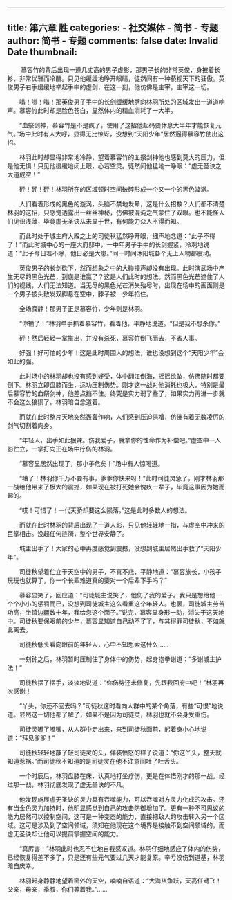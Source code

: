 
---
title: 第六章 胜
categories: 
    - 社交媒体
    - 简书 - 专题
author: 简书 - 专题
comments: false
date: Invalid Date
thumbnail: 
---

<div>   
<p>        慕容竹的背后出现一道几丈高的男子虚影，那男子长的非常英俊，身披着长衫，非常优雅而冷酷。只见他缓缓地睁开眼睛，徒然间有一种藐视天下的狂傲。英俊男子右手缓缓地举起手中的虚剑，在这一刻，他仿佛是主宰，主宰这一切。<br></p><p>　　嗡！嗡！嗡！那英俊男子手中的长剑缓缓地劈向林羽所处的区域发出一道道响声。慕容竹此时却是脸色苍白，显然体内的精血消耗了一大半。</p><p>　　“血祭剑神，慕容竹是不是疯了，使用了这招他起码要休息大半年才能恢复元气。”场中此时有人大呼，显得无比惊讶，没想到“天阳少年”居然逼得慕容竹使出这招。</p><p>　　林羽此时却显得非常地冷静，望着慕容竹的血祭剑神他也感到莫大的压力，但是他无惧！只见他缓缓地闭上眼，心若空灵。徒然间他猛地一睁眼：“虚无圣诀之大道成空！”</p><p>　　砰！砰！砰！林羽所在的区域顿时空间破碎形成一个又一个的黑色漩涡。</p><p>　　人们看着形成的黑色的漩涡，头脑不禁地发晕，这是什么招数？人们都不清楚林羽的这招，只感觉透露出一丝丝神秘，仿佛被混沌之气蒙住了双眼。也不能怪人们见识浅薄，毕竟虚无圣诀从未显于世，有何能力众人不得而知。</p><p>　　而此时处于城主府大殿之上的司徒秋猛然睁开眼，细声地念道：“此子不得了！”而此时城中心的一座大府邸中，一中年男子手中的长剑握紧，冷冽地说道：“此子今日若不除，他日必是大患。”同一时间沐阳城各个无上人物都震动。</p><p>　　英俊男子的长剑砍下，然而想象之中的大碰撞声却没有出现。此时演武场中产生无尽的黑色光芒，到底是谁赢了？这是人们此时的想法。然而黑色光芒遮住了人们的视线，人们无法知道。当无尽的黑色光芒消失殆尽时，出现在场中的画面则是一个男子披头散发双脚悬在空中，脖子被一少年掐住。</p><p>　　全场寂静！那男子正是慕容竹，少年则是林羽。</p><p>　　“你输了！”林羽单手抓着慕容竹，看着他，平静地说道。“但是我不想杀你。”</p><p>　　砰！然后轻轻一掌推出，并没有杀死，慕容竹倒飞而去，不省人事。</p><p>　　好强！好可怕的少年！这是此时周围人的想法，谁也没想到这个“天阳少年”会如此的强。</p><p>　　此时场中的林羽却也没有感到好受，体中翻江倒海，摇摇欲坠，仿佛随时都要倒下。林羽立即盘膝而坐，运功压制伤势。刚才这一战对他消耗也极大，特别是最后慕容竹的血祭剑神，他差点挡不住。终究是实力弱了些了，如果实力再进一步就不会这么狼狈了。林羽暗自念道着。</p><p>　　而就在此时整片天地突然轰轰作响，人们感到压迫俱增，仿佛有着无数凌厉的剑气切割着肉身。</p><p>　　“年轻人，出手如此狠辣。伤我爱子，就拿你的性命作为补偿吧。”虚空中一人影伫立，一掌打向正在场中疗伤的林羽。</p><p>　　“慕容显居然出现了，那小子危矣！”场中有人惊喝道。</p><p>　　“糟了！林羽你千万不要有事，爹爹你快来呀！”此时司徒灵急了，刚才林羽那一战给他带来了极大的震撼，如果现在被打死她会愧疚一辈子，毕竟这事因为她而起的。</p><p>　　“哎！可惜了！一代天骄却要这么陨落。”这是此时多数人的想法。</p><p>　　而就在此时林羽的背后出现了一道人影，只见他轻轻地一指，与虚空中冲来的巨掌相击。没起任何涟漪，整个世界安静了。</p><p>　　城主出手了！大家的心中再度感觉到震撼，没想到城主居然出手救了“天阳少年”。</p><p>　　司徒秋望着伫立于天空中的男子，不喜不悲，平静地道：“慕容族长，小孩子玩玩也就算了，你一个长辈难道真的要对一个后辈下手吗？”</p><p>　　慕容显笑了，回应道：“司徒城主说笑了，他伤了我的爱子。我只是想给他一个个小小的惩罚而已，没想到司徒城主这么看重这个年轻人。也罢，司徒城主劳苦功高，坐镇边疆数十年，我给您这个面子。”说完，慕容显身形一动，消失于这天地中。司徒秋要保眼前的少年，慕容显知道自己动不了了，与其得罪司徒秋，不如就此离去。</p><p>　　司徒秋低头看向眼前的年轻人，心中不知思索这什么……</p><p>　　一刻钟之后，林羽暂时压制住了身体中的伤势，起身抱拳谢道：“多谢城主护法！”</p><p>　　司徒秋摆了摆手，淡淡地说道：“你伤势还未修复，先跟我回府中吧！”林羽再次感谢！</p><p>　　“丫头，你还不回去吗？”司徒秋这时看向人群中的某个角落，有些“可恨”地说道。显然这一切他都了解了，如果不是因为司徒灵，林羽也就不会身受重伤。</p><p>　　司徒灵嘟了嘟嘴，从人群中走出来，来到司徒秋面前，躬着身小心地说道：“拜见爹爹！”</p><p>　　司徒秋轻轻地敲了敲司徒灵的头，佯装愤怒的样子说道：“你这丫头，整天就知道惹祸。”而司徒秋不知道的是司徒灵在他不注意间吐了吐舌头。</p><p>　　一个时辰后，林羽盘膝在床，认真地打坐疗伤，更是在体悟刚才的那一战。经过那一战，林羽彻底发现了虚无圣诀的不凡。</p><p>　　他发现施展虚无圣诀的灵力具有吞噬能力，可以吞噬对方灵力化成的攻击。还有当金色灵力加持时，他明显感觉到自己的攻击防御增加了。更有一种不可思议的能力居然可以控制空间，这可是一种变态的能力，直接把敌人的攻击转入另一个区域。这可是涉及到了空间领域，须知在他现在这个境界是接触不到空间领域的，而虚无圣诀却让他可以提前掌握空间的能力。</p><p>　　“真厉害！”林羽此时也忍不住地自我感叹道。林羽仔细地感应了体内的伤势，已经恢复得差不多了，只是还有些元气要过几天才能复原。辛亏没伤到道基，林羽暗自庆幸。</p><p>　　林羽起身静静地望着窗外的天空，喃喃自语道：“大海从鱼跃，天高任鸢飞！父亲，母亲，季叔，你们等着我。”……</p>  
</div>
            
